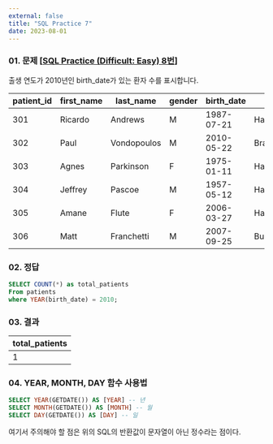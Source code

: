 ```yaml
---
external: false
title: "SQL Practice 7"
date: 2023-08-01
---
```


### 01. 문제 [[SQL Practice (Difficult: Easy) 8번](https://www.sql-practice.com/)]

출생 연도가 2010년인 birth_date가 있는 환자 수를 표시합니다.

| patient_id | first_name | last_name   | gender | birth_date | city       | province_id | allergies   | height | weight |
|------------|------------|-------------|--------|------------|------------|-------------|-------------|--------|--------|
| 301        | Ricardo    | Andrews     | M      | 1987-07-21 | Hamilton   | ON          | NULL        | 177    | 112    |
| 302        | Paul       | Vondopoulos | M      | 2010-05-22 | Brantford  | ON          | NULL        | 107    | 36     |
| 303        | Agnes      | Parkinson   | F      | 1975-01-11 | Hamilton   | ON          | Sulfa Drugs | 158    | 47     |
| 304        | Jeffrey    | Pascoe      | M      | 1957-05-12 | Hamilton   | ON          | Sulfa       | 174    | 84     |
| 305        | Amane      | Flute       | F      | 2006-03-27 | Hamilton   | ON          | NULL        | 130    | 48     |
| 306        | Matt       | Franchetti  | M      | 2007-09-25 | Burlington | ON          | Milk        | 157    | 60     |

### 02. 정답

```sql
SELECT COUNT(*) as total_patients
From patients
where YEAR(birth_date) = 2010;
```

### 03. 결과

| total_patients |
|----------------|
| 1              |

### 04. YEAR, MONTH, DAY 함수 사용법

```sql
SELECT YEAR(GETDATE()) AS [YEAR] -- 년
SELECT MONTH(GETDATE()) AS [MONTH] -- 월
SELECT DAY(GETDATE()) AS [DAY] -- 일
```

여기서 주의해야 할 점은 위의 SQL의 반환값이 문자열이 아닌 정수라는 점이다.

